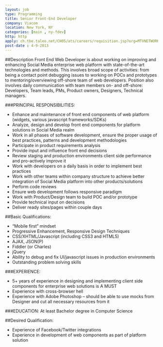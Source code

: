 ```yaml
---
layout: job
type: Programming
title: Senior Front-End Developer
company: Viacom
location: New York, NY
categories: [main , ny-fdev]
http: http
apply: ch.tbe.taleo.net/CH05/ats/careers/requisition.jsp?org=MTVNETWORKS&cws=1&rid=5398
post-date : 4-9-2013
---
```


##Description
Front End Web Developer is about working on improving and enhancing Social Media enterprise web platform with state-of-the-art technologies and methods. This involves broad scope of activities: from being a contact point debugging issues to working on POCs and prototypes to mentoring/overviewing off-shore team of web developers. Position also involves daily communication with team members on- and off-shore: Developers, Team leads, PMs, Product owners, Designers, Technical managers.

###PRINCIPAL RESPONSIBILITIES:
* Enhance and maintenance of front end components of web platform (widgets, various   javascript frameworks/SDKs)
* Analyze, design and develop front end components for platform solutions in Social Media   realm
* Work in all phases of software development, ensure the proper usage of best practices,   patterns and development methodologies
* Participate in product requirements analysis
* Provide input and influence front end decisions
* Review staging and production environments client side performance and pro-actively    improve it
* Work with developers on a daily basis in order to implement best practices
* Work with other teams within company structure to achieve better integration of Social Media platform into other products/solutions
* Perform code reviews
* Ensure web development follows responsive paradigm
* Work with Product/Design team to build POC and/or prototype
* Provide technical input on decisions
* Deliver ready sites/pages within couple days

##Basic Qualifications:
* “Mobile first” mindset
* Progressive Enhancement, Responsive Design Techniques
* CSS/XHTML/Javascript (including CSS3 and HTML5)
* AJAX, JSON(P)
* Fiddler (or Charles)
* jQuery
* Ability to debug and fix UI/javascript issues in production environments
* Outstanding problem solving skills

###EXPERIENCE:
* 5+ years of experience in designing and implementing client side components for enterprise web solutions is A MUST
* Experience with cross-browser hell
* Experience with Adobe Photoshop – should be able to use mocks from Designer and cut all    necessary resources from it

###EDUCATION:
At least Bachelor degree in Computer Science

##Desired Qualification:
* Experience of Facebook/Twitter integrations
* Experience in development of web components as part of platform solution
